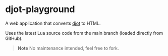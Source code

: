 # djot-playground

A web application that converts [djot](https://github.com/jgm/djot) to HTML.

Uses the latest Lua source code from the main branch (loaded directly from GitHub).

> **Note**
> No maintenance intended, feel free to fork.
